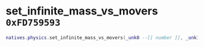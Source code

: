 # set_infinite_mass_vs_movers `0xFD759593`

```lua
natives.physics.set_infinite_mass_vs_movers(_unk0 --[[ number ]], _unk1 --[[ number ]])
```